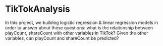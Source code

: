 # TikTokAnalysis
In this project, we building logistic regression & linear regression models in order to answer about these questions: what is the relationship between playCount, shareCount with other variables in TikTok? Given the other variables, can playCount and shareCount be predicted?
